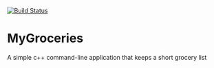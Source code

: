 [![Build Status](https://travis-ci.org/moradia100/MyGroceries.svg?branch=master)](https://travis-ci.org/moradia100/MyGroceries)

# MyGroceries
A simple c++ command-line application that keeps a short grocery list
